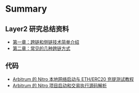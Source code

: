 # Summary

## Layer2 研究总结资料
* [第一章：跨链和侧链技术简单介绍](./src/cross-chain.md)
* [第二章：常见的几种跨链方式](./src/normal-crosschain.md)

## 代码 
* [Arbitrum 的 Nitro 本地网络启动与 ETH/ERC20 充提测试教程](./code/arbitrum/setup.md)
* [Arbitrum 的 Nitro 项目启动和交易执行源码解析](./code/arbitrum/tx.md)